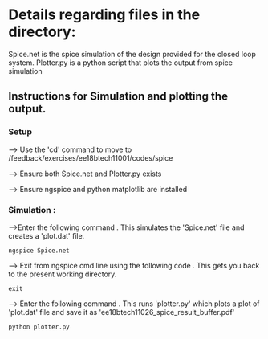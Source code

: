  # Details regarding files in the directory:
 Spice.net is the spice simulation of the design provided for the closed loop system.
 Plotter.py is a python script that plots the output from spice simulation
  
 
 ## Instructions for Simulation and plotting the output.
 
 ### Setup
 --> Use the 'cd' command to move to /feedback/exercises/ee18btech11001/codes/spice 
 
 --> Ensure both Spice.net and Plotter.py exists
 
 --> Ensure ngspice and python matplotlib are installed
 
 
 ### Simulation : 
 -->Enter the following command . This simulates the 'Spice.net' file and creates a 'plot.dat' file.
 ``` 
ngspice Spice.net
```

--> Exit from ngspice cmd line using the following code . This gets you back to the present working directory.
 ``` 
exit
```

--> Enter the following command . This runs  'plotter.py'  which plots a plot of 'plot.dat' file
and save it as 'ee18btech11026_spice_result_buffer.pdf'
``` 
python plotter.py
```
